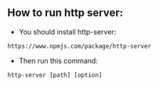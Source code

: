 ## How to run http server:

* You should install http-server:
```
https://www.npmjs.com/package/http-server
```
* Then run this command:
```
http-server [path] [option]
```